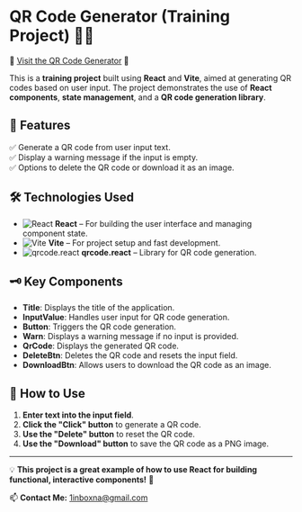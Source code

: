 # QR Code Generator (Training Project) 🧑‍💻

🔗 [Visit the QR Code Generator](https://alexsand-r.github.io/qr-code-generation/) 🚀

This is a **training project** built using **React** and **Vite**, aimed at generating QR codes based on user input. The project demonstrates the use of **React components**, **state management**, and a **QR code generation library**.

## 📌 Features

✅ Generate a QR code from user input text.  
✅ Display a warning message if the input is empty.  
✅ Options to delete the QR code or download it as an image.  

## 🛠️ Technologies Used  

- ![React](https://img.shields.io/badge/React-232F3E?style=for-the-badge&logo=react&logoColor=61DAFB&color=FFD700) **React** – For building the user interface and managing component state.  
- ![Vite](https://img.shields.io/badge/Vite-232F3E?style=for-the-badge&logo=vite&logoColor=646CFF&color=FFD700) **Vite** – For project setup and fast development.  
- ![qrcode.react](https://img.shields.io/badge/qrcode.react-232F3E?style=for-the-badge&logo=react&logoColor=61DAFB&color=FFD700) **qrcode.react** – Library for QR code generation.

## 🗝️ Key Components

- **Title**: Displays the title of the application.  
- **InputValue**: Handles user input for QR code generation.  
- **Button**: Triggers the QR code generation.  
- **Warn**: Displays a warning message if no input is provided.  
- **QrCode**: Displays the generated QR code.  
- **DeleteBtn**: Deletes the QR code and resets the input field.  
- **DownloadBtn**: Allows users to download the QR code as an image.

## 🚀 How to Use

1. **Enter text into the input field**.  
2. **Click the "Click" button** to generate a QR code.  
3. **Use the "Delete" button** to reset the QR code.  
4. **Use the "Download" button** to save the QR code as a PNG image.

---

💡 **This project is a great example of how to use React for building functional, interactive components!** 🚀

📫 **Contact Me:** [1inboxna@gmail.com](mailto:1inboxna@gmail.com)


